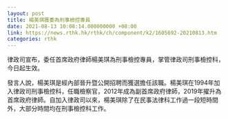 ```yaml
---
layout: post
title: 楊美琪獲委為刑事檢控專員
date: 2021-08-13 10:08:14.000000000 +08:00
link: https://news.rthk.hk/rthk/ch/component/k2/1605692-20210813.htm
categories: rthk
---
```


律政司宣布，委任首席政府律師楊美琪為刑事檢控專員，掌管律政司刑事檢控科，今日起生效。

發言人說，楊美琪是經內部晉升暨公開招聘而獲選擔任該職。楊美琪在1994年加入律政司刑事檢控科，任職檢察官，2012年成為副首席政府律師，2019年擢升為首席政府律師。自加入律政司以來，楊美琪除了在民事法律科工作過一段短時間外，大部分時間均在刑事檢控科工作。
